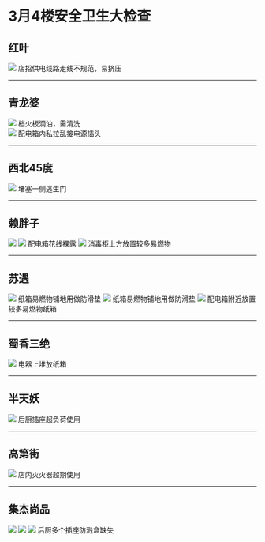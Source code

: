# 3月4楼安全卫生大检查


## 红叶
![](/inspection-img/2m-4f-1.jpg)
店招供电线路走线不规范，易挤压

---

## 青龙婆
![](/inspection-img/2m-4f-2.jpg)
档火板滴油，需清洗  
![](/inspection-img/2m-4f-3.jpg)
配电箱内私拉乱接电源插头

---

## 西北45度
![](/inspection-img/2m-4f-5.jpg)
堵塞一侧逃生门

---

## 赖胖子
![](/inspection-img/2m-4f-6.jpg)
![](/inspection-img/2m-4f-7.jpg)
配电箱花线裸露 
![](/inspection-img/2m-4f-8.jpg)
消毒柜上方放置较多易燃物

---

## 苏遇
![](/inspection-img/2m-4f-9.jpg)
纸箱易燃物铺地用做防滑垫 
![](/inspection-img/2m-4f-10.jpg)
纸箱易燃物铺地用做防滑垫 
![](/inspection-img/2m-4f-11.jpg)
配电箱附近放置较多易燃物纸箱

---

## 蜀香三绝
![](/inspection-img/2m-4f-12.jpg)
电器上堆放纸箱

---

## 半天妖
![](/inspection-img/2m-4f-13.jpg)
后厨插座超负荷使用

---

## 高第街
![](/inspection-img/2m-4f-14.jpg)
店内灭火器超期使用

---

## 集杰尚品
![](/inspection-img/2m-4f-15.jpg)
![](/inspection-img/2m-4f-16.jpg)
![](/inspection-img/2m-4f-17.jpg)
后厨多个插座防溅盒缺失